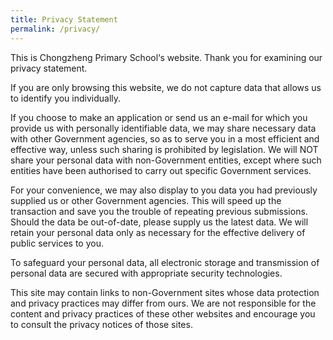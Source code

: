 ```yaml
---
title: Privacy Statement
permalink: /privacy/
---
```

<p>This is Chongzheng Primary School&lsquo;s website. Thank you for examining our privacy statement.&nbsp;</p>
<p>If you are only browsing this website, we do not capture data that allows us to identify you individually.&nbsp;</p>
<p>If you choose to make an application or send us an e-mail for which you provide us with personally identifiable data, we may share necessary data with other Government agencies, so as to serve you in a most efficient and effective way, unless such sharing is prohibited by legislation. We will NOT share your personal data with non-Government entities, except where such entities have been authorised to carry out specific Government services.</p>
<p>For your convenience, we may also display to you data you had previously supplied us or other Government agencies. This will speed up the transaction and save you the trouble of repeating previous submissions. Should the data be out-of-date, please supply us the latest data. We will retain your personal data only as necessary for the effective delivery of public services to you.&nbsp;</p>
<p>To safeguard your personal data, all electronic storage and transmission of personal data are secured with appropriate security technologies.</p>
<p>This site may contain links to non-Government sites whose data protection and privacy practices may differ from ours. We are not responsible for the content and privacy practices of these other websites and encourage you to consult the privacy notices of those sites.</p>